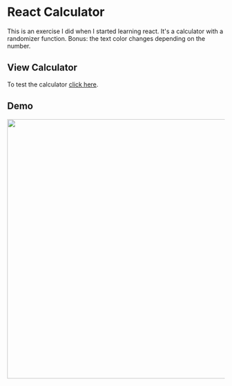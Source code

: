 # React Calculator

This is an exercise I did when I started learning react. It's a calculator with a randomizer function. Bonus: the text color changes depending on the number.

## View Calculator

To test the calculator [click here](https://react-calculator-one-zeta.vercel.app/).

## Demo

<img src="src/img/calcDemo.gif" height="600">
